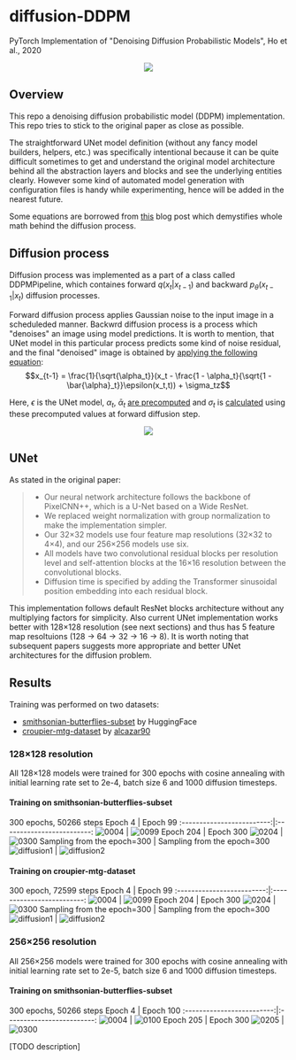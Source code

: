 # diffusion-DDPM
PyTorch Implementation of "Denoising Diffusion Probabilistic Models", Ho et al., 2020
<p align="center">
  <img src="https://user-images.githubusercontent.com/8377365/188951630-d3e38fb0-9545-4208-bf3b-2296bde10864.png" />
</p>

## Overview
This repo a denoising diffusion probabilistic model (DDPM) implementation. This repo tries to stick to the original paper as close as possible.

The straightforward UNet model definition (without any fancy model builders, helpers, etc.) was specifically intentional because it can be quite difficult sometimes to get and understand the original model architecture behind all the abstraction layers and blocks and see the underlying entities clearly.
However some kind of automated model generation with configuration files is handy while experimenting, hence will be added in the nearest future. 

Some equations are borrowed from [this](https://lilianweng.github.io/posts/2021-07-11-diffusion-models) blog post which demystifies whole math behind the diffusion process.

## Diffusion process
Diffusion process was implemented as a part of a class called DDPMPipeline, which containes forward $q(x_t \vert x_{t-1})$ and backward $p_\theta(x_{t-1} \vert x_t)$ diffusion processes.

Forward diffusion process applies Gaussian noise to the input image in a scheduleded manner. 
Backwrd diffusion process is a process which "denoises" an image using model predictions. It is worth to mention, that UNet model in this particular process predicts some kind of noise residual, and the final "denoised" image is obtained by [applying the following equation](https://github.com/mattroz/diffusion-ddpm/blob/main/src/scheduler/ddpm.py#L67): 
$$x_{t-1} = \frac{1}{\sqrt{\alpha_t}}(x_t - \frac{1 - \alpha_t}{\sqrt{1 - \bar{\alpha}_t}}\epsilon(x_t,t)) + \sigma_tz$$

Here, $\epsilon$ is the UNet model, $\alpha_t$, $\bar{\alpha}_t$ [are precomputed](https://github.com/mattroz/diffusion-ddpm/blob/main/src/scheduler/ddpm.py#L13) and $\sigma_t$ is [calculated](https://github.com/mattroz/diffusion-ddpm/blob/main/src/scheduler/ddpm.py#L65) using these precomputed values at forward diffusion step.

<p align="center">
  <img src="https://user-images.githubusercontent.com/8377365/188951361-0168a56b-38fd-4048-8351-de9b3a601299.png" />
</p>

## UNet

As stated in the original paper:
> * Our neural network architecture follows the backbone of PixelCNN++, which is a U-Net based on a Wide ResNet. 
> * We replaced weight normalization with group normalization to make the implementation simpler. 
> * Our 32×32 models use four feature map resolutions (32×32 to 4×4), and our 256×256 models use six.  
> * All models have two convolutional residual blocks per resolution level and self-attention blocks at the 16×16 resolution between the convolutional blocks. 
> * Diffusion time is specified by adding the Transformer sinusoidal position embedding into each residual block.

This implementation follows default ResNet blocks architecture without any multiplying factors for simplicity. Also current UNet implementation works better with 128×128 resolution (see next sections) and thus has 5 feature map resoltuions (128 &rarr; 64 &rarr; 32 &rarr; 16 &rarr; 8).
It is worth noting that subsequent papers suggests more appropriate and better UNet architectures for the diffusion problem.

## Results

Training was performed on two datasets:
* [smithsonian-butterflies-subset](https://huggingface.co/datasets/huggan/smithsonian_butterflies_subset) by HuggingFace
* [croupier-mtg-dataset](https://huggingface.co/datasets/alkzar90/croupier-mtg-dataset) by [alcazar90](https://github.com/alcazar90/croupier-mtg-dataset)

### 128×128 resolution
All 128×128 models were trained for 300 epochs with cosine annealing with initial learning rate set to 2e-4, batch size 6 and 1000 diffusion timesteps. 
#### Training on smithsonian-butterflies-subset
300 epochs, 50266 steps
Epoch 4             |  Epoch 99
:-------------------------:|:-------------------------:
![0004](https://user-images.githubusercontent.com/8377365/189268993-97f7b8be-4ab0-4cc9-af46-87582bfad1b4.png)  |  ![0099](https://user-images.githubusercontent.com/8377365/189269009-49ee9a26-7c63-4bdf-b4d1-79d1e034cc12.png)
Epoch 204             |  Epoch 300
![0204](https://user-images.githubusercontent.com/8377365/189269020-c37756b6-0518-4b90-8d28-64d40eaedc0e.png)  |   ![0300](https://user-images.githubusercontent.com/8377365/189269042-19ac4e36-92c7-4141-b43a-d1b405ad108e.png)
Sampling from the epoch=300 | Sampling from the epoch=300
![diffusion1](https://user-images.githubusercontent.com/8377365/189269282-82b13b7b-eb6b-4746-8a63-6c6b06f40ebc.gif)  |   ![diffusion2](https://user-images.githubusercontent.com/8377365/189269404-59f205c5-95ff-4b4e-9447-e68409f61f9e.gif)

#### Training on croupier-mtg-dataset
300 epoch, 72599 steps
Epoch 4             |  Epoch 99
:-------------------------:|:-------------------------:
![0004](https://user-images.githubusercontent.com/8377365/189183793-c3da77ab-f306-4a94-bd5e-df500bfe3465.png)  |  ![0099](https://user-images.githubusercontent.com/8377365/189183825-37028de4-030b-4471-88e8-2d17094cec8a.png)
Epoch 204             |  Epoch 300
![0204](https://user-images.githubusercontent.com/8377365/189183859-d70a572f-1027-4af5-948b-057c042ab508.png)  |  ![0300](https://user-images.githubusercontent.com/8377365/189183877-63a705da-1489-497f-9d8a-c8be9bdf0bdf.png)
Sampling from the epoch=300 | Sampling from the epoch=300
![diffusion1](https://user-images.githubusercontent.com/8377365/189268712-2cb1fd0c-b566-4058-893b-cbba2d949eb2.gif)   |   ![diffusion2](https://user-images.githubusercontent.com/8377365/189268713-da20e5fc-9ce5-45ce-977c-d6e1db35e090.gif)

### 256×256 resolution
All 256×256 models were trained for 300 epochs with cosine annealing with initial learning rate set to 2e-5, batch size 6 and 1000 diffusion timesteps.
#### Training on smithsonian-butterflies-subset
300 epochs, 50266 steps
Epoch 4             |  Epoch 100
:-------------------------:|:-------------------------:
![0004](https://user-images.githubusercontent.com/8377365/189496165-84d677b0-8b13-4eb1-a6d6-09879db11fc1.png)  |  ![0100](https://user-images.githubusercontent.com/8377365/189496166-286aedb5-7b5e-4317-9cab-cd0cf94487b3.png)
Epoch 205           |  Epoch 300
![0205](https://user-images.githubusercontent.com/8377365/189496168-58933a78-f276-4d6b-8ee3-8a5d94db7b9d.png)  |  ![0300](https://user-images.githubusercontent.com/8377365/189496174-2bfc2d75-6e0e-493b-ab8f-215c25a5175a.png)

[TODO description]
